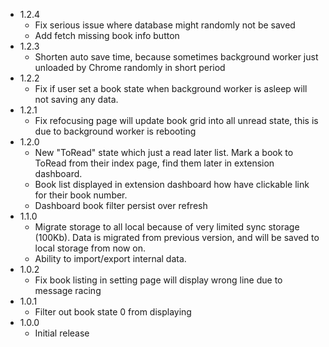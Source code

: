 - 1.2.4
  - Fix serious issue where database might randomly not be saved
  - Add fetch missing book info button
- 1.2.3
  - Shorten auto save time, because sometimes background worker just unloaded by Chrome randomly in short period
- 1.2.2
  - Fix if user set a book state when background worker is asleep will not saving any data.
- 1.2.1
  - Fix refocusing page will update book grid into all unread state, this is due to background worker is rebooting
- 1.2.0
  - New "ToRead" state which just a read later list. Mark a book to ToRead from their index page, find them later in extension dashboard.
  - Book list displayed in extension dashboard how have clickable link for their book number.
  - Dashboard book filter persist over refresh
- 1.1.0
  - Migrate storage to all local because of very limited sync storage (100Kb). Data is migrated from previous version, and will be saved to local storage from now on.
  - Ability to import/export internal data.
- 1.0.2 
  - Fix book listing in setting page will display wrong line due to message racing
- 1.0.1
  - Filter out book state 0 from displaying
- 1.0.0
  - Initial release